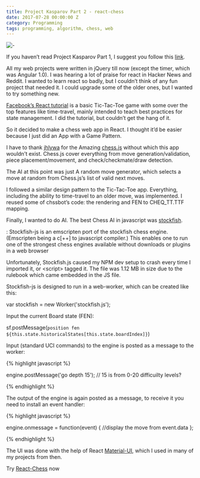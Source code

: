 ```yaml
---
title: Project Kasparov Part 2 - react-chess
date: 2017-07-28 00:00:00 Z
category: Programming
tags: programming, algorithm, chess, web
---
```

![-](/images/chessreact.png)

If you haven’t read Project Kasparov Part 1, I suggest you follow this [link](https://avinayak.github.io/Project-Kasparov-chess.html).

All my web projects were written in jQuery till now (except the timer, which was Angular 1.0). I was hearing a lot of praise for react in Hacker News and Reddit. I wanted to learn react so badly, but I couldn’t think of any fun project that needed it. I could upgrade some of the older ones, but I wanted to try something new.

[Facebook’s React tutorial](https://reactjs.org/tutorial/tutorial.html) is a basic Tic-Tac-Toe game with some over the top features like time-travel, mainly intended to teach best practices for state management. I did the tutorial, but couldn’t get the hang of it.

So it decided to make a chess web app in React. I thought it’d be easier because I just did an App with a Game Pattern.

I have to thank [jhlywa](https://github.com/jhlywa) for the Amazing [chess.js](https://github.com/jhlywa/chess.js/) without which this app wouldn’t exist. Chess.js cover everything from move generation/validation, piece placement/movement, and check/checkmate/draw detection.

The AI at this point was just A random move generator, which selects a move at random from Chess.js’s list of valid next moves.

I followed a similar design pattern to the Tic-Tac-Toe app. Everything, including the ability to time-travel to an older move, was implemented. I reused some of chssbot’s code: the rendering and FEN to CHEQ_TT.TTF mapping.

Finally, I wanted to do AI. The best Chess AI in javascript was [stockfish](https://github.com/exoticorn/stockfish-js).

: Stockfish-js is an emscripten port of the stockfish chess engine. (Emscripten being a c[++] to javascript compiler.) This enables one to run one of the strongest chess engines available without downloads or plugins in a web browser

Unfortunately, Stockfish.js caused my NPM dev setup to crash every time I imported it, or &lt;script&gt; tagged it. The file was 1.12 MB in size due to the rulebook which came embedded in the JS file.

Stockfish-js is designed to run in a web-worker, which can be created like this:

  var stockfish = new Worker('stockfish.js');


Input the current Board state (FEN):


  sf.postMessage(`position fen ${this.state.historicalStates[this.state.boardIndex]}`)


Input (standard UCI commands) to the engine is posted as a message to the worker:

{% highlight javascript %}

engine.postMessage('go depth 15'); // 15 is from 0-20 difficuilty levels? 

{% endhighlight %}

The output of the engine is again posted as a message, to receive it you need to install an event handler:

{% highlight javascript %}

  engine.onmessage = function(event) {
    //display the move from event.data
  };
  
{% endhighlight %}

The UI was done with the help of React [Material-UI](https://material-ui.com/), which I used in many of my projects from then.

Try [React-Chess](https://avinayak.github.io/chess/) now